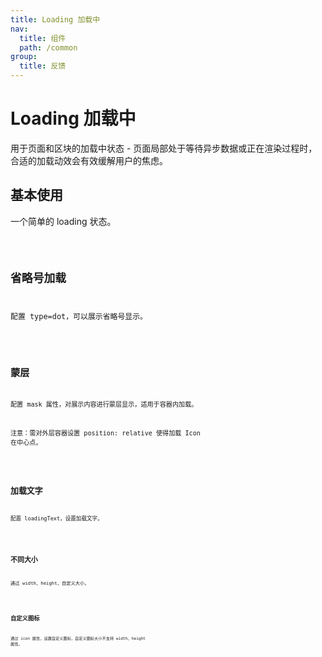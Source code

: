 ```yaml
---
title: Loading 加载中
nav:
  title: 组件
  path: /common
group:
  title: 反馈
---
```


# Loading 加载中

用于页面和区块的加载中状态 - 页面局部处于等待异步数据或正在渲染过程时，合适的加载动效会有效缓解用户的焦虑。

## 基本使用

一个简单的 loading 状态。

<code src="./demos/index1.tsx"/>

## 省略号加载

配置 type=dot，可以展示省略号显示。

<code src="./demos/index2.tsx" />

## 蒙层

配置 mask 属性，对展示内容进行蒙层显示，适用于容器内加载。

注意：需对外层容器设置 position: relative 使得加载 Icon 在中心点。

<code src="./demos/index3.tsx" />

## 加载文字

配置 loadingText，设置加载文字。

<code src="./demos/index4.tsx" />

## 不同大小

通过 width、height，自定义大小。

<code src="./demos/index5.tsx" />

## 自定义图标

通过 icon 属性，设置自定义图标，自定义图标大小不支持 width、height 属性。

<code src="./demos/index6.tsx" />

<API />
